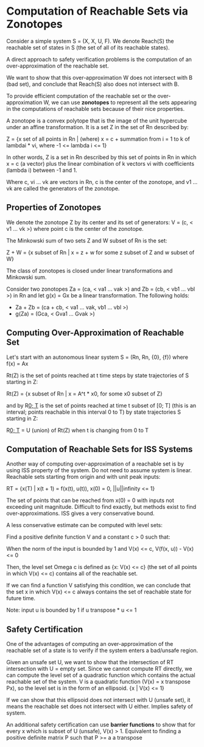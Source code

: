 # Computation of Reachable Sets via Zonotopes

Consider a simple system S = (X, X, U, F). We denote Reach(S) the reachable set of states in S (the set of all of its reachable states).

A direct approach to safety verification problems is the computation of an over-approximation of the reachable set.

We want to show that this over-approximation W does not intersect with B (bad set), and conclude that Reach(S) also does not intersect with B.

To provide efficient computation of the reachable set or the over-approximation W, we can use **zonotopes** to represent all the sets appearing in the computations of reachable sets because of their nice properties.

A zonotope is a convex polytope that is the image of the unit hypercube under an affine transformation. It is a set Z in the set of Rn described by:

Z = {x set of all points in Rn | (where) x = c + summation from i = 1 to k of lambdai * vi, where -1 <= lambda i <= 1}

In other words, Z is a set in Rn described by this set of points in Rn in which x = c (a vector) plus the linear combination of k vectors vi with coefficients (lambda i) between -1 and 1.

Where c, vi ... vk are vectors in Rn, c is the center of the zonotope, and v1 ... vk are called the generators of the zonotope.

## Properties of Zonotopes

We denote the zonotope Z by its center and its set of generators: V = (c, < v1 ... vk >) where point c is the center of the zonotope.

The Minkowski sum of two sets Z and W subset of Rn is the set:

Z + W = {x subset of Rn | x = z + w for some z subset of Z and w subset of W}

The class of zonotopes is closed under linear transformations and Minkowski sum.

Consider two zonotopes Za = (ca, < va1 ... vak >) and Zb = (cb, < vb1 ... vbl >) in Rn and let g(x) = Gx be a linear transformation. The following holds:

- Za + Zb = (ca + cb, < va1 ... vak, vb1 ... vbl >)
- g(Za) = (Gca, < Gva1 ... Gvak >)

## Computing Over-Approximation of Reachable Set

Let's start with an autonomous linear system S = (Rn, Rn, {0}, {f}) where f(x) = Ax

Rt(Z) is the set of points reached at t time steps by state trajectories of S starting in Z:

Rt(Z) = {x subset of Rn | x = A^t * x0, for some x0 subset of Z}

and by R[0; T](Z) is the set of points reached at time t subset of [0; T] (this is an interval; points reachable in this interval 0 to T) by state trajectories S starting in Z:

R[0; T](Z) = U (union) of Rt(Z) when t is changing from 0 to T

## Computation of Reachable Sets for ISS Systems

Another way of computing over-approximation of a reachable set is by using ISS property of the system. Do not need to assume system is linear. Reachable sets starting from origin and with unit peak inputs:

RT = {x(T) | x(t + 1) = f(x(t), u(t)), x(0) = 0, ||u||infinity <= 1}

The set of points that can be reached from x(0) = 0 with inputs not exceeding unit magnitude. Difficult to find exactly, but methods exist to find over-approximations. ISS gives a very conservative bound.

A less conservative estimate can be computed with level sets:

Find a positive definite function V and a constant c > 0 such that:

When the norm of the input is bounded by 1 and V(x) <= c, V(f(x, u)) - V(x) <= 0

Then, the level set Omega c is defined as {x: V(x) <= c} (the set of all points in which V(x) <= c) contains all of the reachable set.

If we can find a function V satisfying this condition, we can conclude that the set x in which V(x) <= c always contains the set of reachable state for future time.

Note: input u is bounded by 1 if u transpose * u <= 1

## Safety Certification

One of the advantages of computing an over-approximation of the reachable set of a state is to verify if the system enters a bad/unsafe region.

Given an unsafe set U, we want to show that the intersection of RT intersection with U = empty set. Since we cannot compute RT directly, we can compute the level set of a quadratic function which contains the actual reachable set of the system. V is a quadratic function (V(x) = x transpose Px), so the level set is in the form of an ellipsoid. {x | V(x) <= 1} 

If we can show that this ellipsoid does not intersect with U (unsafe set), it means the reachable set does not intersect with U either. Implies safety of system.

An additional safety certification can use **barrier functions** to show that for every x which is subset of U (unsafe), V(x) > 1. Equivalent to finding a positive definite matrix P such that P >= a a transpose